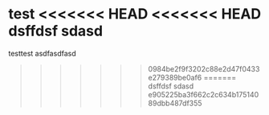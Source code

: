 test
<<<<<<< HEAD
<<<<<<< HEAD
dsffdsf
sdasd
=======
testtest
asdfasdfasd
>>>>>>> 0984be2f9f3202c88e2d47f0433e279389be0af6
=======
dsffdsf
sdasd
>>>>>>> e905225ba3f662c2c634b17514089dbb487df355
